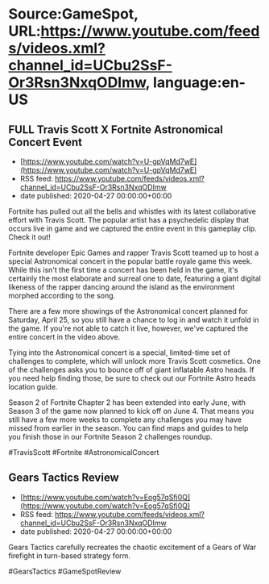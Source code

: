 # Source:GameSpot, URL:https://www.youtube.com/feeds/videos.xml?channel_id=UCbu2SsF-Or3Rsn3NxqODImw, language:en-US

## FULL Travis Scott X Fortnite Astronomical Concert Event
 - [https://www.youtube.com/watch?v=U-gpVqMd7wE](https://www.youtube.com/watch?v=U-gpVqMd7wE)
 - RSS feed: https://www.youtube.com/feeds/videos.xml?channel_id=UCbu2SsF-Or3Rsn3NxqODImw
 - date published: 2020-04-27 00:00:00+00:00

Fortnite has pulled out all the bells and whistles with its latest collaborative effort with Travis Scott. The popular artist has a psychedelic display that occurs live in game and we captured the entire event in this gameplay clip. Check it out!

Fortnite developer Epic Games and rapper Travis Scott teamed up to host a special Astronomical concert in the popular battle royale game this week. While this isn't the first time a concert has been held in the game, it's certainly the most elaborate and surreal one to date, featuring a giant digital likeness of the rapper dancing around the island as the environment morphed according to the song.

There are a few more showings of the Astronomical concert planned for Saturday, April 25, so you still have a chance to log in and watch it unfold in the game. If you're not able to catch it live, however, we've captured the entire concert in the video above.

Tying into the Astronomical concert is a special, limited-time set of challenges to complete, which will unlock more Travis Scott cosmetics. One of the challenges asks you to bounce off of giant inflatable Astro heads. If you need help finding those, be sure to check out our Fortnite Astro heads location guide.

Season 2 of Fortnite Chapter 2 has been extended into early June, with Season 3 of the game now planned to kick off on June 4. That means you still have a few more weeks to complete any challenges you may have missed from earlier in the season. You can find maps and guides to help you finish those in our Fortnite Season 2 challenges roundup.

#TravisScott #Fortnite #AstronomicalConcert

## Gears Tactics Review
 - [https://www.youtube.com/watch?v=Eog57qSfj0Q](https://www.youtube.com/watch?v=Eog57qSfj0Q)
 - RSS feed: https://www.youtube.com/feeds/videos.xml?channel_id=UCbu2SsF-Or3Rsn3NxqODImw
 - date published: 2020-04-27 00:00:00+00:00

Gears Tactics carefully recreates the chaotic excitement of a Gears of War firefight in turn-based strategy form.

#GearsTactics #GameSpotReview

